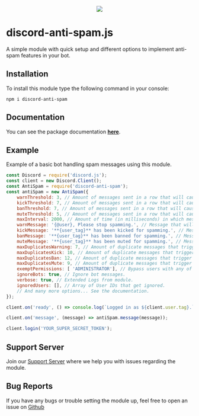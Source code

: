 <p align="center"><a href="https://nodei.co/npm/discord-anti-spam/"><img src="https://nodei.co/npm/discord-anti-spam.png"></a></p>

# discord-anti-spam.js

A simple module with quick setup and different options to implement anti-spam features in your bot.

## Installation

To install this module type the following command in your console:

```
npm i discord-anti-spam
```

## Documentation

You can see the package documentation [**here**](https://discord-anti-spam.js.org).

## Example

Example of a basic bot handling spam messages using this module.

```js
const Discord = require('discord.js');
const client = new Discord.Client();
const AntiSpam = require('discord-anti-spam');
const antiSpam = new AntiSpam({
	warnThreshold: 3, // Amount of messages sent in a row that will cause a warning.
	kickThreshold: 7, // Amount of messages sent in a row that will cause a kick.
	banThreshold: 7, // Amount of messages sent in a row that will cause a ban.
	muteThreshold: 5, // Amount of messages sent in a row that will cause a mute.
	maxInterval: 2000, // Amount of time (in milliseconds) in which messages are considered spam.
	warnMessage: '{@user}, Please stop spamming.', // Message that will be sent in chat upon warning a user.
	kickMessage: '**{user_tag}** has been kicked for spamming.', // Message that will be sent in chat upon kicking a user.
	banMessage: '**{user_tag}** has been banned for spamming.', // Message that will be sent in chat upon banning a user.
	muteMessage: '**{user_tag}** has been muted for spamming.', // Message that will be sent in chat upon muting a user.
	maxDuplicatesWarning: 7, // Amount of duplicate messages that trigger a warning.
	maxDuplicatesKick: 10, // Amount of duplicate messages that trigger a warning.
	maxDuplicatesBan: 12, // Amount of duplicate messages that trigger a warning.
	maxDuplicatesMute: 9, // Amount of duplicate messages that trigger a warning.
	exemptPermissions: [ 'ADMINISTRATOR'], // Bypass users with any of these permissions.
	ignoreBots: true, // Ignore bot messages.
	verbose: true, // Extended Logs from module.
	ignoredUsers: [], // Array of User IDs that get ignored.
	// And many more options... See the documentation.
});

client.on('ready', () => console.log(`Logged in as ${client.user.tag}.`));

client.on('message', (message) => antiSpam.message(message)); 

client.login('YOUR_SUPER_SECRET_TOKEN');
```

## Support Server

Join our [Support Server](https://discord.gg/KQgDfGr) where we help you with issues regarding the module.

## Bug Reports

If you have any bugs or trouble setting the module up, feel free to open an issue on [Github](https://github.com/Michael-J-Scofield/discord-anti-spam)
